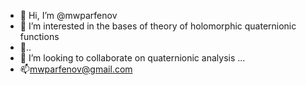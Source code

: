 - 👋 Hi, I’m @mwparfenov
- 👀 I’m interested in the bases of theory of holomorphic quaternionic functions
- 🌱..
- 💞️ I’m looking to collaborate on quaternionic analysis ...
- 📫mwparfenov@gmail.com

<!---
mwparfenov/mwparfenov is a ✨ special ✨ repository because its `README.md` (this file) appears on your GitHub profile.
You can click the Preview link to take a look at your changes.
--->
